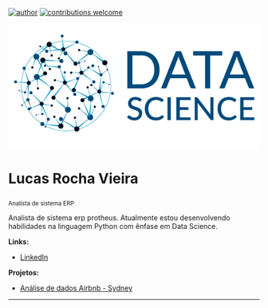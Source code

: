 [![author](https://img.shields.io/badge/author-lucas-red.svg)](https://www.linkedin.com/in/lucas-rocha-1904a3172/) [![contributions welcome](https://img.shields.io/badge/contributions-welcome-brightgreen.svg?style=flat)](https://github.com/lucas-source)

<p align="center">
  <img src="at.png" >
</p>
  
# Lucas Rocha Vieira
<sub>Analista de sistema ERP</sub>

Analista de sistema erp protheus. Atualmente estou desenvolvendo habilidades na linguagem Python com ênfase em Data Science.

**Links:**
* [LinkedIn](https://www.linkedin.com/in/lucas-rocha-1904a3172/)

**Projetos:**

* [Análise de dados Airbnb - Sydney](https://github.com/lucas-source/data-science/blob/main/Analisando_os_Dados_do_Airbnb.ipynb)


---
